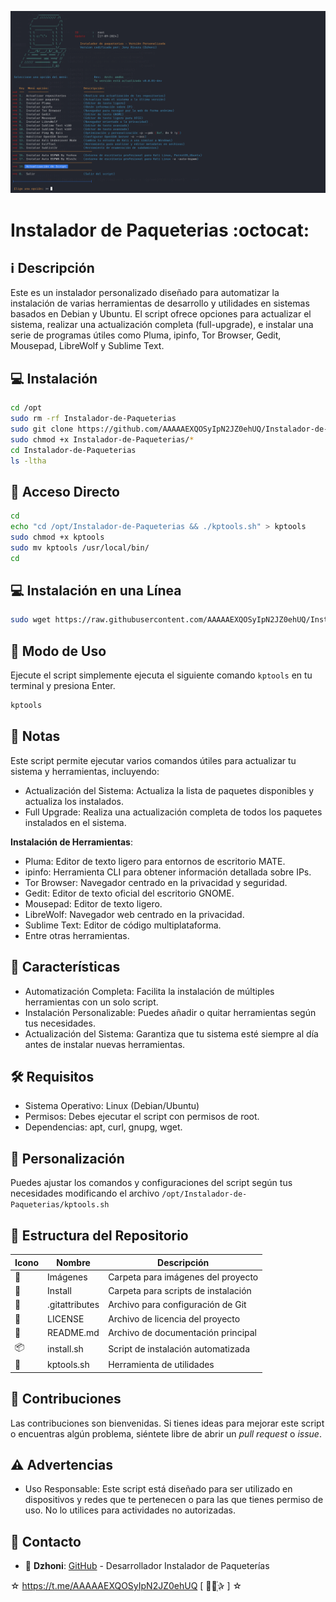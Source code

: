 ﻿![logo](https://github.com/AAAAAEXQOSyIpN2JZ0ehUQ/Instalador-de-Paqueterias/blob/main/Imagenes/Instalador-de-Paqueterias.png)

# Instalador de Paqueterias :octocat: 
## :information_source: Descripción
Este es un instalador personalizado diseñado para automatizar la instalación de varias 
herramientas de desarrollo y utilidades en sistemas basados en Debian y Ubuntu. El script 
ofrece opciones para actualizar el sistema, realizar una actualización completa (full-upgrade), 
e instalar una serie de programas útiles como Pluma, ipinfo, Tor Browser, Gedit, Mousepad, LibreWolf y Sublime Text.

## :computer: Instalación
```bash
cd /opt
sudo rm -rf Instalador-de-Paqueterias
sudo git clone https://github.com/AAAAAEXQOSyIpN2JZ0ehUQ/Instalador-de-Paqueterias.git
sudo chmod +x Instalador-de-Paqueterias/*
cd Instalador-de-Paqueterias
ls -ltha
```

## :key: Acceso Directo
```bash
cd
echo "cd /opt/Instalador-de-Paqueterias && ./kptools.sh" > kptools
sudo chmod +x kptools
sudo mv kptools /usr/local/bin/
cd
```

## :computer: Instalación en una Línea
```bash
sudo wget https://raw.githubusercontent.com/AAAAAEXQOSyIpN2JZ0ehUQ/Instalador-de-Paqueterias/main/install.sh -O - | sudo bash
```

## :rocket: Modo de Uso

Ejecute el script simplemente ejecuta el siguiente comando `kptools`  en tu terminal y presiona Enter.

```bash
kptools
```

## :bookmark_tabs: Notas
Este script permite ejecutar varios comandos útiles para actualizar tu sistema y herramientas, incluyendo:

- Actualización del Sistema: Actualiza la lista de paquetes disponibles y actualiza los instalados.
- Full Upgrade: Realiza una actualización completa de todos los paquetes instalados en el sistema.

**Instalación de Herramientas**:

- Pluma: Editor de texto ligero para entornos de escritorio MATE.
- ipinfo: Herramienta CLI para obtener información detallada sobre IPs.
- Tor Browser: Navegador centrado en la privacidad y seguridad.
- Gedit: Editor de texto oficial del escritorio GNOME.
- Mousepad: Editor de texto ligero.
- LibreWolf: Navegador web centrado en la privacidad.
- Sublime Text: Editor de código multiplataforma.
- Entre otras herramientas.

## :star2: Características 

- Automatización Completa: Facilita la instalación de múltiples herramientas con un solo script.
- Instalación Personalizable: Puedes añadir o quitar herramientas según tus necesidades.
- Actualización del Sistema: Garantiza que tu sistema esté siempre al día antes de instalar nuevas herramientas.

## :hammer_and_wrench: Requisitos 

- Sistema Operativo: Linux (Debian/Ubuntu)
- Permisos: Debes ejecutar el script con permisos de root.
- Dependencias: apt, curl, gnupg, wget.

## :memo: Personalización

Puedes ajustar los comandos y configuraciones del script según tus necesidades modificando el archivo `/opt/Instalador-de-Paqueterias/kptools.sh`

## :open_file_folder: Estructura del Repositorio

| Icono            | Nombre              | Descripción                               |
|------------------|---------------------|-------------------------------------------|
| :file_folder:    | Imágenes            | Carpeta para imágenes del proyecto        |
| :file_folder:    | Install             | Carpeta para scripts de instalación       |
| :page_facing_up: | .gitattributes      | Archivo para configuración de Git         |
| :page_facing_up: | LICENSE             | Archivo de licencia del proyecto          |
| :book:           | README.md           | Archivo de documentación principal        |
| :package:        | install.sh          | Script de instalación automatizada        |
| :page_facing_up: | kptools.sh          | Herramienta de utilidades                 |

## :star2: Contribuciones

Las contribuciones son bienvenidas. Si tienes ideas para mejorar este script o encuentras algún problema, siéntete libre de abrir un *pull request* o *issue*.

## :warning: Advertencias

- Uso Responsable: Este script está diseñado para ser utilizado en dispositivos y redes que te pertenecen o para las que tienes permiso de uso. No lo utilices para actividades no autorizadas.

## :email: Contacto 
* :busts_in_silhouette: **Dzhoni**: [GitHub](https://github.com/AAAAAEXQOSyIpN2JZ0ehUQ/Instalador-de-Paqueterias) - Desarrollador Instalador de Paqueterías 

☆ https://t.me/AAAAAEXQOSyIpN2JZ0ehUQ [  ⃘⃤꙰✰ ] ☆
